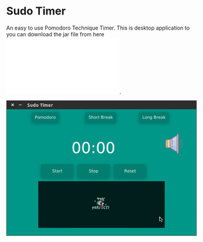 # Sudo Timer
 
An easy to use Pomodoro Technique Timer. This is desktop application to you can download the jar file from here ![Sudo Timer](/jar/SudoTimer.jar).

![Sudo Timer](/gif/SudoTimer.gif) 
